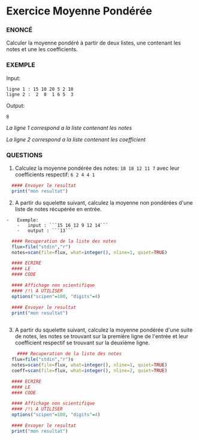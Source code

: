 # 	Exercice Moyenne Pondérée

### ENONCÉ


Calculer la moyenne pondéré à partir de deux listes, une contenant les notes et une les coefficients.
  
  
  
### EXEMPLE

Input:
```
ligne 1 : 15 10 20 5 2 10
ligne 2 :  2  8  1 6 5  3
```

Output:
```
8
```

*La ligne 1 correspond a la liste contenant les notes*

*La ligne 2 correspond a la liste contenant les coefficient*

### QUESTIONS


1.	 Calculez la moyenne pondérée des notes: ```18 18 12 11 7``` avec leur coefficients respectif: ```6 2 4 4 1```


  ```R
	#### Envoyer le resultat
	print("mon resultat") 
 ```
 
2.	 A partir du squelette suivant, calculez la moyenne non pondérées d'une liste de notes récupérée en entrée.




	-	Exemple:
		-	input : ```15 16 12 9 12 14```
   		-	output : ```13``` 




  ```R
    #### Recuperation de la liste des notes
    flux=file("stdin","r")
    notes=scan(file=flux, what=integer(), nline=1, quiet=TRUE)

    #### ECRIRE 
    #### LE 
    #### CODE

    #### Affichage non scientifique 
    #### /!\ A UTILISER
    options("scipen"=100, "digits"=4)

    #### Envoyer le resultat
    print("mon resultat")
   
   ```
   
   
3.	 A partir du squelette suivant, calculez la moyenne pondérée d'une suite de notes, les notes se trouvant sur la première ligne de l'entrée et leur coefficient respectif se trouvant sur la deuxième ligne.

  ```R
      #### Recuperation de la liste des notes
    flux=file("stdin","r")s
    notes=scan(file=flux, what=integer(), nline=1, quiet=TRUE)
    coeff=scan(file=flux, what=integer(), nline=2, quiet=TRUE)

    #### ECRIRE 
    #### LE 
    #### CODE

    #### Affichage non scientifique 
    #### /!\ A UTILISER
    options("scipen"=100, "digits"=4)

    #### Envoyer le resultat
    print("mon resultat")
   
   ```
